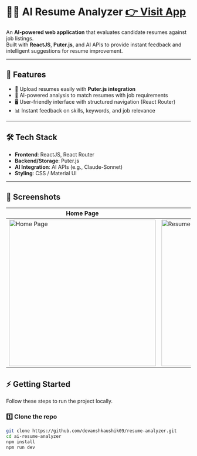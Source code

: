 # 🧑‍💼 AI Resume Analyzer [👉 **Visit App**](https://cvision-resume-analyzer.netlify.app/)

An **AI-powered web application** that evaluates candidate resumes against job listings.  
Built with **ReactJS**, **Puter.js**, and AI APIs to provide instant feedback and intelligent suggestions for resume improvement.

---

## 🚀 Features

- 📂 Upload resumes easily with **Puter.js integration**  
- 🤖 AI-powered analysis to match resumes with job requirements  
- 🖥️ User-friendly interface with structured navigation (React Router)  
- 📊 Instant feedback on skills, keywords, and job relevance  

---

## 🛠️ Tech Stack

- **Frontend**: ReactJS, React Router  
- **Backend/Storage**: Puter.js  
- **AI Integration**: AI APIs (e.g., Claude-Sonnet)  
- **Styling**: CSS / Material UI  

---

## 📸 Screenshots

| Home Page | Resume Upload | Analysis Result |
|-----------|---------------|-----------------|
| <img width="400" alt="Home Page" src="https://github.com/user-attachments/assets/0240e0d9-b8c8-46ed-b9c4-3dc2f581029a" /> | <img width="400" alt="Resume Upload" src="https://github.com/user-attachments/assets/a8ced6a2-1b8b-4aa5-a4fb-51c9169523da" /> | <img width="400" alt="Analysis Result" src="https://github.com/user-attachments/assets/81d03bf1-5d58-4b77-ba72-56347c8552a8" /> |


## ⚡ Getting Started

Follow these steps to run the project locally.

### 1️⃣ Clone the repo
```bash
git clone https://github.com/devanshkaushik09/resume-analyzer.git
cd ai-resume-analyzer
npm install
npm run dev
